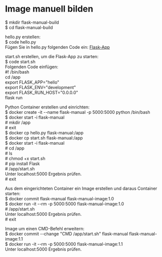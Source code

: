# Image manuell bilden

$ mkdir flask-manual-build\
$ cd flask-manual-build

hello.py erstellen:\
$ code hello.py\
Fügen Sie in hello.py folgenden Code ein: [Flask-App](https://palletsprojects.com/p/flask/)

start.sh erstellen, um die Flask-App zu starten:\
$ code start.sh\
Folgenden Code einfügen:\
\#! /bin/bash\
cd /app\
export FLASK_APP="hello"\
export FLASK_ENV="development"\
export FLASK_RUN_HOST="0.0.0.0"\
flask run

Python Container erstellen und einrichten:\
$ docker create -it --name flask-manual -p 5000:5000 python /bin/bash\
$ docker start -i flask-manual\
\# mkdir /app\
\# exit\
$ docker cp hello.py flask-manual:/app\
$ docker cp start.sh flask-manual:/app\
$ docker start -i flask-manual\
\# cd /app\
\# ls\
\# chmod +x start.sh\
\# pip install Flask\
\# /app/start.sh\
Unter localhost:5000 Ergebnis prüfen.\
\# exit

Aus dem eingerichteten Container ein Image erstellen und daraus Container starten:\
$ docker commit flask-manual flask-manual-image:1.0\
$ docker run -it --rm -p 5000:5000 flask-manual-image:1.0\
\# /app/start.sh\
Unter localhost:5000 Ergebnis prüfen.\
\# exit

Image um einen CMD-Befehl erweitern:\
$ docker commit --change "CMD /app/start.sh" flask-manual flask-manual-image:1.1\
$ docker run -it --rm -p 5000:5000 flask-manual-image:1.1\
Unter localhost:5000 Ergebnis prüfen.
